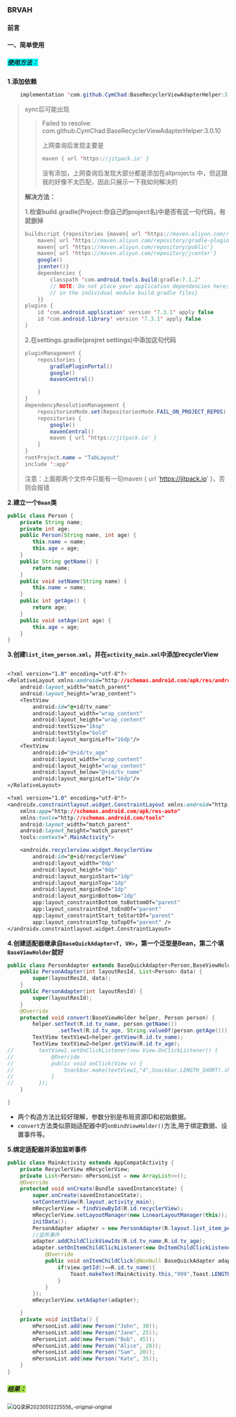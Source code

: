 ### BRVAH

#### **前言**



#### 一、简单使用

##### <span style="background-color:#00FFFF;"><b>使用方法：</b></span>

**1.添加依赖**

```java
    implementation 'com.github.CymChad:BaseRecyclerViewAdapterHelper:3.0.10'
```

> sync后可能出现
>
> > Failed to resolve: com.github.CymChad:BaseRecyclerViewAdapterHelper:3.0.10
> >
> > 上网查询后发现主要是
> >
> > ```java
> > maven { url 'https://jitpack.io' }
> > ```
> >
> > 没有添加，上网查询后发现大部分都是添加在allprojects 中，但这跟我的好像不太匹配，因此只展示一下我如何解决的
>
> **解决方法：**
>
> <font color="gray"><b>1.检查build.gradle(Project:你自己的project名)中是否有这一句代码，有就删掉</b></font>
>
> ```java
> buildscript {repositories {maven{ url 'https://maven.aliyun.com/repository/google'}
>     maven{ url 'https://maven.aliyun.com/repository/gradle-plugin'}
>     maven{ url 'https://maven.aliyun.com/repository/public'}
>     maven{ url 'https://maven.aliyun.com/repository/jcenter'}
>     google()
>     jcenter()}
>     dependencies {
>         classpath 'com.android.tools.build:gradle:7.1.2'
>         // NOTE: Do not place your application dependencies here; they belong
>         // in the individual module build.gradle files}
>     }}
> plugins {
>     id 'com.android.application' version '7.3.1' apply false
>     id 'com.android.library' version '7.3.1' apply false
> }
> ```
>
> <font color="gray"><b>2.在settings.gradle(projret settings)中添加这句代码</b></font>
>
> ```java
> pluginManagement {
>     repositories {
>         gradlePluginPortal()
>         google()
>         mavenCentral()
> 
>     }
> }
> dependencyResolutionManagement {
>     repositoriesMode.set(RepositoriesMode.FAIL_ON_PROJECT_REPOS)
>     repositories {
>         google()
>         mavenCentral()
>         maven { url 'https://jitpack.io' }
>     }
> }
> rootProject.name = "TabLayout"
> include ':app'
> 
> ```
>
> 注意：上面那两个文件中只能有一句maven { url 'https://jitpack.io' }，否则会报错

**2.建立一个`Bean`类**

```java
public class Person {
    private String name;
    private int age;
    public Person(String name, int age) {
        this.name = name;
        this.age = age;
    }
    public String getName() {
        return name;
    }
    public void setName(String name) {
        this.name = name;
    }
    public int getAge() {
        return age;
    }
    public void setAge(int age) {
        this.age = age;
    }
}
```

**3.创建`list_item_person.xml`，并在`activity_main.xml`中添加recyclerView**

```css

<?xml version="1.0" encoding="utf-8"?>
<RelativeLayout xmlns:android="http://schemas.android.com/apk/res/android"
    android:layout_width="match_parent"
    android:layout_height="wrap_content">
    <TextView
        android:id="@+id/tv_name"
        android:layout_width="wrap_content"
        android:layout_height="wrap_content"
        android:textSize="16sp"
        android:textStyle="bold"
        android:layout_marginLeft="16dp"/>
    <TextView
        android:id="@+id/tv_age"
        android:layout_width="wrap_content"
        android:layout_height="wrap_content"
        android:layout_below="@+id/tv_name"
        android:layout_marginLeft="16dp"/>
</RelativeLayout>
```

```css
<?xml version="1.0" encoding="utf-8"?>
<androidx.constraintlayout.widget.ConstraintLayout xmlns:android="http://schemas.android.com/apk/res/android"
    xmlns:app="http://schemas.android.com/apk/res-auto"
    xmlns:tools="http://schemas.android.com/tools"
    android:layout_width="match_parent"
    android:layout_height="match_parent"
    tools:context=".MainActivity">

    <androidx.recyclerview.widget.RecyclerView
        android:id="@+id/recyclerView"
        android:layout_width="0dp"
        android:layout_height="0dp"
        android:layout_marginStart="1dp"
        android:layout_marginTop="1dp"
        android:layout_marginEnd="1dp"
        android:layout_marginBottom="1dp"
        app:layout_constraintBottom_toBottomOf="parent"
        app:layout_constraintEnd_toEndOf="parent"
        app:layout_constraintStart_toStartOf="parent"
        app:layout_constraintTop_toTopOf="parent" />
</androidx.constraintlayout.widget.ConstraintLayout>
```

**4.创建适配器继承自`BaseQuickAdapter<T, VH>`，第一个泛型是Bean，第二个填`BaseViewHolder`就好**

```java
public class PersonAdapter extends BaseQuickAdapter<Person,BaseViewHolder> {
    public PersonAdapter(int layoutResId, List<Person> data) {
        super(layoutResId, data);
    }
    public PersonAdapter(int layoutResId) {
        super(layoutResId);
    }
    @Override
    protected void convert(BaseViewHolder helper, Person person) {
        helper.setText(R.id.tv_name, person.getName())
                .setText(R.id.tv_age, String.valueOf(person.getAge()));
        TextView textView1=helper.getView(R.id.tv_name);
        TextView textView2=helper.getView(R.id.tv_age);
//        textView1.setOnClickListener(new View.OnClickListener() {
//            @Override
//            public void onClick(View v) {
//                Snackbar.make(textView1,"4",Snackbar.LENGTH_SHORT).show();
//            }
//        });
    }

}
```

- 两个构造方法比较好理解，参数分别是布局资源ID和初始数据。
- `convert`方法类似原始适配器中的`onBindViewHolder()`方法,用于绑定数据、设置事件等。

**5.绑定适配器并添加监听事件**

```java
public class MainActivity extends AppCompatActivity {
    private RecyclerView mRecyclerView;
    private List<Person> mPersonList = new ArrayList<>();
    @Override
    protected void onCreate(Bundle savedInstanceState) {
        super.onCreate(savedInstanceState);
        setContentView(R.layout.activity_main);
        mRecyclerView = findViewById(R.id.recyclerView);
        mRecyclerView.setLayoutManager(new LinearLayoutManager(this));
        initData();
        PersonAdapter adapter = new PersonAdapter(R.layout.list_item_person, mPersonList);
 		//监听事件
        adapter.addChildClickViewIds(R.id.tv_name,R.id.tv_age);
        adapter.setOnItemChildClickListener(new OnItemChildClickListener() {
            @Override
            public void onItemChildClick(@NonNull BaseQuickAdapter adapter, @NonNull View view, int position) {
                if(view.getId()==R.id.tv_name){
                    Toast.makeText(MainActivity.this,"999",Toast.LENGTH_SHORT).show();
                }
            }
        });
        mRecyclerView.setAdapter(adapter);

    }
    private void initData() {
        mPersonList.add(new Person("John", 30));
        mPersonList.add(new Person("Jane", 25));
        mPersonList.add(new Person("Bob", 45));
        mPersonList.add(new Person("Alice", 28));
        mPersonList.add(new Person("Sam", 20));
        mPersonList.add(new Person("Kate", 35));
    }
}
```

##### <span style="background-color:#a2e043;"><b>结果：</b></span>

<img src="https://voyager0587.oss-cn-guangzhou.aliyuncs.com/%E7%AC%94%E8%AE%B0%E5%9B%BE%E7%89%87/202305122256201.gif" alt="QQ录屏20230512225556_-original-original" style="zoom: 80%;" />
